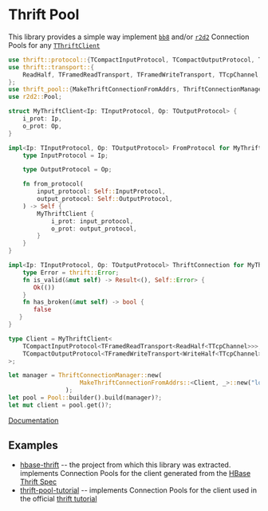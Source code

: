 # Thrift Pool

This library provides a simple way implement [`bb8`](https://crates.io/crates/bb8)
and/or [`r2d2`](https://crates.io/crates/r2d2) Connection Pools
for any [`TThriftClient`](https://docs.rs/thrift/0.15.0/thrift/trait.TThriftClient.html)

```rust
use thrift::protocol::{TCompactInputProtocol, TCompactOutputProtocol, TInputProtocol, TOutputProtocol};
use thrift::transport::{
    ReadHalf, TFramedReadTransport, TFramedWriteTransport, TTcpChannel, WriteHalf,
};
use thrift_pool::{MakeThriftConnectionFromAddrs, ThriftConnectionManager, ThriftConnection, FromProtocol};
use r2d2::Pool;

struct MyThriftClient<Ip: TInputProtocol, Op: TOutputProtocol> {
    i_prot: Ip,
    o_prot: Op,
}

impl<Ip: TInputProtocol, Op: TOutputProtocol> FromProtocol for MyThriftClient<Ip, Op> {
    type InputProtocol = Ip;

    type OutputProtocol = Op;

    fn from_protocol(
        input_protocol: Self::InputProtocol,
        output_protocol: Self::OutputProtocol,
    ) -> Self {
        MyThriftClient {
            i_prot: input_protocol,
            o_prot: output_protocol,
        }
    }
}

impl<Ip: TInputProtocol, Op: TOutputProtocol> ThriftConnection for MyThriftClient<Ip, Op> {
    type Error = thrift::Error;
    fn is_valid(&mut self) -> Result<(), Self::Error> {
       Ok(())
    }
    fn has_broken(&mut self) -> bool {
       false
   }
}

type Client = MyThriftClient<
    TCompactInputProtocol<TFramedReadTransport<ReadHalf<TTcpChannel>>>,
    TCompactOutputProtocol<TFramedWriteTransport<WriteHalf<TTcpChannel>>>,
>;

let manager = ThriftConnectionManager::new(
                    MakeThriftConnectionFromAddrs::<Client, _>::new("localhost:9090")
                );
let pool = Pool::builder().build(manager)?;
let mut client = pool.get()?;
```

[Documentation](https://docs.rs/thrift-pool/1.0.2/thrift_pool/)

## Examples

- [hbase-thrift](https://github.com/midnightexigent/hbase-thrift-rs) -- the project from which this
  library was extracted. implements Connection Pools for the client generated from the
  [HBase Thrift Spec](https://github.com/apache/hbase/tree/master/hbase-thrift/src/main/resources/org/apache/hadoop/hbase/thrift)
- [thrift-pool-tutorial](https://github.com/midnightexigent/thrift-pool-tutorial-rs) -- implements
  Connection Pools for the client used in the official
  [thrift tutorial](https://github.com/apache/thrift/tree/master/tutorial)
